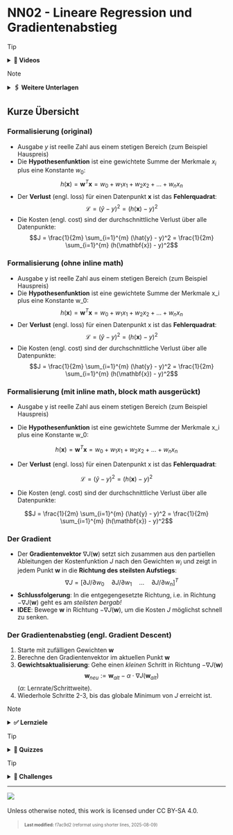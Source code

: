 # NN02 - Lineare Regression und Gradientenabstieg

> [!TIP]
> <details>
> <summary><strong>🎦 Videos</strong></summary>
>
> - [NN2.1 - Lineare Regression - Intro](https://youtu.be/f-DTaKMnkj4)
> - [NN2.2 - Vergleich Perzeptron und Bsp](https://youtu.be/UnLjjMswNRo)
> - [NN2.3 - Kostenfunktiıon und
>   Gradientenvektor](https://youtu.be/H2YvYIaUW1Q)
> - [NN2.4 - Berechnung Gradientenvektor -
>   Beispiel](https://youtu.be/URaVsZnfppQ)
> - [NN2.5 - Berechnung Gradientenvektor -
>   Allgemein](https://youtu.be/5OZF3Qopous)
> - [NN2.6 - Skalierung der Merkmale](https://youtu.be/m-TnM13I-no)
>
> </details>

> [!NOTE]
> <details>
> <summary><strong>🖇 Weitere Unterlagen</strong></summary>
>
> - [NN02-Lineare_Regression.pdf](https://github.com/Artificial-Intelligence-HSBI-TDU/KI-Vorlesung/blob/master/lecture/nn/files/NN02-Lineare_Regression.pdf)
>
> </details>

## Kurze Übersicht

### Formalisierung (original)

- Ausgabe $y$ ist reelle Zahl aus einem stetigen Bereich (zum Beispiel
  Hauspreis)
- Die **Hypothesenfunktion** ist eine gewichtete Summe der Merkmale
  $x_i$ plus eine Konstante $w_0$:
  $$h(\mathbf{x}) = \mathbf{w}^T\mathbf{x} = w_0 + w_1x_1 + w_2x_2 + \ldots + w_nx_n$$
- Der **Verlust** (engl. loss) für einen Datenpunkt $\mathbf{x}$ ist das
  **Fehlerquadrat**:
  $$\mathcal{L} = (\hat{y} - y)^2 = (h(\mathbf{x}) - y)^2$$
- Die Kosten (engl. cost) sind der durchschnittliche Verlust über alle
  Datenpunkte:
  $$J = \frac{1}{2m} \sum_{i=1}^{m} (\hat{y} - y)^2 = \frac{1}{2m} \sum_{i=1}^{m} (h(\mathbf{x}) - y)^2$$

### Formalisierung (ohne inline math)

- Ausgabe y ist reelle Zahl aus einem stetigen Bereich (zum Beispiel
  Hauspreis)
- Die **Hypothesenfunktion** ist eine gewichtete Summe der Merkmale x_i
  plus eine Konstante w_0:
  $$h(\mathbf{x}) = \mathbf{w}^T\mathbf{x} = w_0 + w_1x_1 + w_2x_2 + \ldots + w_nx_n$$
- Der **Verlust** (engl. loss) für einen Datenpunkt x ist das
  **Fehlerquadrat**:
  $$\mathcal{L} = (\hat{y} - y)^2 = (h(\mathbf{x}) - y)^2$$
- Die Kosten (engl. cost) sind der durchschnittliche Verlust über alle
  Datenpunkte:
  $$J = \frac{1}{2m} \sum_{i=1}^{m} (\hat{y} - y)^2 = \frac{1}{2m} \sum_{i=1}^{m} (h(\mathbf{x}) - y)^2$$

### Formalisierung (mit inline math, block math ausgerückt)

- Ausgabe y ist reelle Zahl aus einem stetigen Bereich (zum Beispiel
  Hauspreis)

- Die **Hypothesenfunktion** ist eine gewichtete Summe der Merkmale x_i
  plus eine Konstante w_0:

$$h(\mathbf{x}) = \mathbf{w}^T\mathbf{x} = w_0 + w_1x_1 + w_2x_2 + \ldots + w_nx_n$$

- Der **Verlust** (engl. loss) für einen Datenpunkt x ist das
  **Fehlerquadrat**:

$$\mathcal{L} = (\hat{y} - y)^2 = (h(\mathbf{x}) - y)^2$$

- Die Kosten (engl. cost) sind der durchschnittliche Verlust über alle
  Datenpunkte:

$$J = \frac{1}{2m} \sum_{i=1}^{m} (\hat{y} - y)^2 = \frac{1}{2m} \sum_{i=1}^{m} (h(\mathbf{x}) - y)^2$$

### Der Gradient

- Der **Gradientenvektor** $\nabla J(\mathbf{w})$ setzt sich zusammen
  aus den partiellen Ableitungen der Kostenfunktion $J$ nach den
  Gewichten $w_i$ und zeigt in jedem Punkt $\mathbf{w}$ in die
  **Richtung des steilsten Aufstiegs**:
  $$\nabla J = [ \partial J / \partial w_0
  \quad \partial J / \partial w_1 \quad \ldots
  \quad \partial J / \partial w_n]^T$$
- **Schlussfolgerung**: In die entgegengesetzte Richtung, i.e. in
  Richtung $-\nabla J(\mathbf{w})$ geht es am *steilsten bergab!*
- **IDEE**: Bewege $\mathbf{w}$ in Richtung $-\nabla J(\mathbf{w})$, um
  die Kosten $J$ möglichst schnell zu senken.

### Der Gradientenabstieg (engl. Gradient Descent)

1.  Starte mit zufälligen Gewichten $\mathbf{w}$
2.  Berechne den Gradientenvektor im aktuellen Punkt $\mathbf{w}$
3.  **Gewichtsaktualisierung**: Gehe einen *kleinen* Schritt in Richtung
    $-\nabla J(\mathbf{w})$
    $$\mathbf{w} _{neu} := \mathbf{w} _{alt} - \alpha \cdot \nabla J(\mathbf{w} _{alt})$$
    ($\alpha$: Lernrate/Schrittweite).
4.  Wiederhole Schritte 2-3, bis das globale Minimum von $J$ erreicht
    ist.

> [!NOTE]
> <details>
> <summary><strong>✅ Lernziele</strong></summary>
>
> - k2: Lineare Regression aus Sicht neuronaler Netze: Graphische
>   Darstellung, Vergleich mit Perzeptron
> - k2: Formalisierung
> - k2: Verlust- und Kostenfunktion
> - k2: Gradientenvektor
> - k2: Lernrate
> - k3: Gradientenabstieg
>
> </details>

> [!TIP]
> <details>
> <summary><strong>🧩 Quizzes</strong></summary>
>
> - [Selbsttest Lineare Regression
>   (ILIAS)](https://www.hsbi.de/elearning/goto.php?target=tst_1106590&client_id=FH-Bielefeld)
>
> </details>

> [!TIP]
> <details>
> <summary><strong>🏅 Challenges</strong></summary>
>
> **Skalierung der Merkmale**
>
> Abbildung 1 und Abbildung 2 zeigen die
> [Höhenlinien](https://de.wikipedia.org/wiki/H%C3%B6henlinie) ([Contour
> Lines](https://en.wikipedia.org/wiki/Contour_line)) von zwei
> Kostenfunktionen.
>
> <div style="text-align: center;"><div style="width:40%; margin: 0 auto;">
>
> ![](https://github.com/Artificial-Intelligence-HSBI-TDU/KI-Vorlesung/blob/master/lecture/nn/images/contour_plot_a.png?raw=true)
>
> </div><p>Abbildung 1</p></div>
> <div style="text-align: center;"><div style="width:40%; margin: 0 auto;">
>
> ![](https://github.com/Artificial-Intelligence-HSBI-TDU/KI-Vorlesung/blob/master/lecture/nn/images/contour_plot_b.png?raw=true)
>
> </div><p>Abbildung 2</p></div>
>
> - Erklären Sie, welcher der beiden Fälle nachteilhaft für den
>   Gradientenabstieg Algorithmus ist. Wo liegt der Nachteil? Wie kann
>   die Merkmalskalierung dem genannten Nachteil entgegenwirken?
> - Zeigen Sie unter Verwendung Ihrer eigenen, zufällig generierten
>   Datenpunkte aus dem Bereich $[100, 300] \times [0, 2]$, wie sich
>   Standardisierung, Min-Max Skalierung und Normalisierung auf die
>   Daten auswirken. Vergleichen Sie dazu die jeweiligen Streudiagramme
>   (scatterplots). Sie können hierzu das folgende [**Jupyter
>   Notebook**](https://github.com/Artificial-Intelligence-HSBI-TDU/KI-Vorlesung/blob/master/lecture/nn/files/Feature_Scaling_Starter.ipynb)
>   als Startpunkt benutzen.
>
> </details>

------------------------------------------------------------------------

<div>

![](https://licensebuttons.net/l/by-sa/4.0/88x31.png)

</div>

Unless otherwise noted, this work is licensed under CC BY-SA 4.0.

<blockquote><p><sup><sub><strong>Last modified:</strong> f7ac9d2 (reformat using shorter lines, 2025-08-09)<br></sub></sup></p></blockquote>
